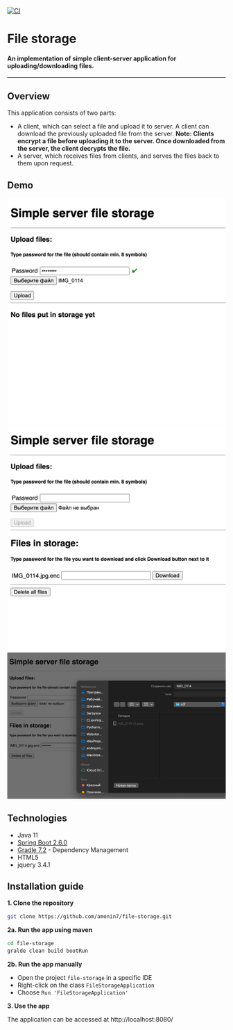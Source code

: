[![CI](https://github.com/amonin7/file-storage/actions/workflows/gradle.yml/badge.svg)](https://github.com/amonin7/file-storage/actions/workflows/gradle.yml)

# File storage

#### An implementation of simple client-server application for uploading/downloading files. ###

---

## Overview

This application consists of two parts:
- A client, which can select a file and upload it to server. A client can download the previously uploaded file from the server. 
  **Note: Clients encrypt a file before uploading it to the server. Once downloaded from the
  server, the client decrypts the file.**
- A server, which receives files from clients, and serves the files back to them upon request.

## Demo

![alt text](https://github.com/amonin7/file-storage/blob/main/demo/uploadFile.png)
![alt text](https://github.com/amonin7/file-storage/blob/main/demo/watchFiles.png)
![alt text](https://github.com/amonin7/file-storage/blob/main/demo/downoadFile.png)

## Technologies

- Java 11
- [Spring Boot 2.6.0](https://projects.spring.io/spring-boot)
- [Gradle 7.2](https://gradle.org/) - Dependency Management
- HTML5
- jquery 3.4.1

## Installation guide

**1. Clone the repository**
```bash
git clone https://github.com/amonin7/file-storage.git
```

**2a. Run the app using maven**
```bash
cd file-storage
gralde clean build bootRun
```

**2b. Run the app manually**
- Open the project `file-storage` in a specific IDE
- Right-click on the class `FileStorageApplication`
- Choose `Run 'FileStorageApplication'`

**3. Use the app**

The application can be accessed at http://localhost:8080/

## 